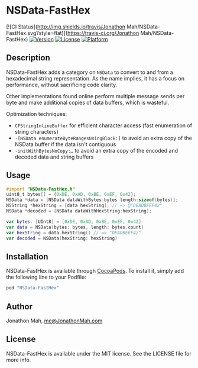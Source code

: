 # NSData-FastHex

[![CI Status](http://img.shields.io/travis/Jonathon Mah/NSData-FastHex.svg?style=flat)](https://travis-ci.org/Jonathon Mah/NSData-FastHex)
[![Version](https://img.shields.io/cocoapods/v/NSData-FastHex.svg?style=flat)](http://cocoapods.org/pods/NSData-FastHex)
[![License](https://img.shields.io/cocoapods/l/NSData-FastHex.svg?style=flat)](http://cocoapods.org/pods/NSData-FastHex)
[![Platform](https://img.shields.io/cocoapods/p/NSData-FastHex.svg?style=flat)](http://cocoapods.org/pods/NSData-FastHex)

## Description

NSData-FastHex adds a category on `NSData` to convert to and from a hexadecimal
string representation. As the name implies, it has a focus on performance,
without sacrificing code clarity.

Other implementations found online perform multiple message sends per byte and
make additional copies of data buffers, which is wasteful.

Optimization techniques:
* `CFStringInlineBuffer` for efficient character access (fast enumeration of
  string characters)
* `-[NSData enumerateByteRangesUsingBlock:]` to avoid an extra copy of the
  NSData buffer if the data isn't contiguous
* `-initWithBytesNoCopy:…` to avoid an extra copy of the encoded and decoded
  data and string buffers

## Usage

```objective-c
#import "NSData-FastHex.h"
uint8_t bytes[] = {0xDE, 0xAD, 0xBE, 0xEF, 0x42};
NSData *data = [NSData dataWithBytes:bytes length:sizeof(bytes)];
NSString *hexString = [data hexString]; // => @"DEADBEEF42"
NSData *decoded = [NSData dataWithHexString:hexString];
```

```swift
var bytes: [UInt8] = [0xDE, 0xAD, 0xBE, 0xEF, 0x42]
var data = NSData(bytes: bytes, length: bytes.count)
var hexString = data.hexString() // => "DEADBEEF42"
var decoded = NSData(hexString: hexString)
```

## Installation

NSData-FastHex is available through [CocoaPods](http://cocoapods.org). To install
it, simply add the following line to your Podfile:

```ruby
pod "NSData-FastHex"
```

## Author

Jonathon Mah, me@JonathonMah.com

## License

NSData-FastHex is available under the MIT license. See the LICENSE file for more info.
